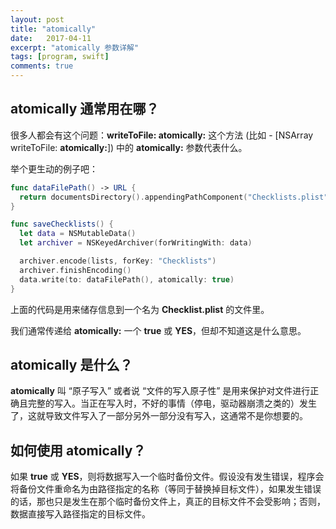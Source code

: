 ```yaml
---
layout: post
title: "atomically"
date:   2017-04-11
excerpt: "atomically 参数详解"
tags: [program, swift]
comments: true
---
```


## atomically 通常用在哪？

很多人都会有这个问题：**writeToFile: atomically:** 这个方法 (比如 - [NSArray writeToFile: **atomically:**]) 中的 **atomically:** 参数代表什么。

举个更生动的例子吧：

```swift
func dataFilePath() -> URL { 
  return documentsDirectory().appendingPathComponent("Checklists.plist")
}

func saveChecklists() {
  let data = NSMutableData() 
  let archiver = NSKeyedArchiver(forWritingWith: data)

  archiver.encode(lists, forKey: "Checklists")
  archiver.finishEncoding()
  data.write(to: dataFilePath(), atomically: true)
}
```

上面的代码是用来储存信息到一个名为 **Checklist.plist** 的文件里。

我们通常传递给 **atomically:** 一个 **true** 或 **YES**，但却不知道这是什么意思。

## atomically 是什么？

**atomically** 叫 “原子写入” 或者说 “文件的写入原子性” 是用来保护对文件进行正确且完整的写入。当正在写入时，不好的事情（停电，驱动器崩溃之类的）发生了，这就导致文件写入了一部分另外一部分没有写入，这通常不是你想要的。

## 如何使用 atomically？

如果 **true** 或 **YES**，则将数据写入一个临时备份文件。假设没有发生错误，程序会将备份文件重命名为由路径指定的名称（等同于替换掉目标文件），如果发生错误的话，那也只是发生在那个临时备份文件上，真正的目标文件不会受影响；否则，数据直接写入路径指定的目标文件。